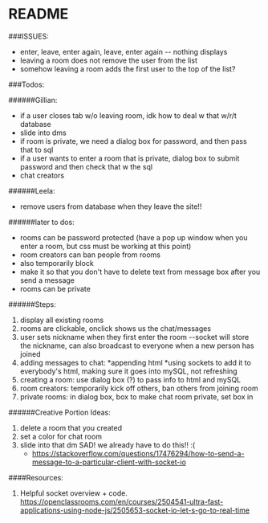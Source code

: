 # README #

###ISSUES:
- enter, leave, enter again, leave, enter again -- nothing displays
- leaving a room does not remove the user from the list
- somehow leaving a room adds the first user to the top of the list?

###Todos:

######Gillian:
- if a user closes tab w/o leaving room, idk how to deal w that w/r/t database
- slide into dms
- if room is private, we need a dialog box for password, and then pass that to sql
- if a user wants to enter a room that is private, dialog box to submit password and then check that w the sql
- chat creators 

######Leela:
- remove users from database when they leave the site!!

######later to dos:
- rooms can be password protected (have a pop up window when you enter a room, but css must be working at this point)
- room creators can ban people from rooms
- also temporarily block
- make it so that you don't have to delete text from message box after you send a message
- rooms can be private

######Steps:
1. display all existing rooms
2. rooms are clickable, onclick shows us the chat/messages
3. user sets nickname when they first enter the room --socket will store the nickname, can also broadcast to everyone when a new person has joined
4. adding messages to chat:
    *appending html
    *using sockets to add it to everybody's html, making sure it goes into mySQL, not refreshing
5. creating a room: use dialog box (?) to pass info to html and mySQL
6. room creators: temporarily kick off others, ban others from joining room
7. private rooms: in dialog box, box to make chat room private, set box in

######Creative Portion Ideas:
1. delete a room that you created
2. set a color for chat room
3. slide into that dm SAD! we already have to do this!! :( 
    * https://stackoverflow.com/questions/17476294/how-to-send-a-message-to-a-particular-client-with-socket-io 

####Resources:
  1. Helpful socket overview + code. https://openclassrooms.com/en/courses/2504541-ultra-fast-applications-using-node-js/2505653-socket-io-let-s-go-to-real-time 

  


